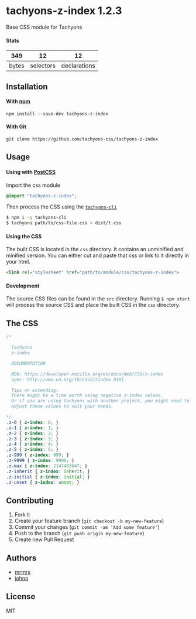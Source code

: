 # tachyons-z-index 1.2.3

Base CSS module for Tachyons

#### Stats

349 | 12 | 12
---|---|---
bytes | selectors | declarations

## Installation

#### With [npm](https://npmjs.com)

```
npm install --save-dev tachyons-z-index
```

#### With Git

```
git clone https://github.com/tachyons-css/tachyons-z-index
```

## Usage

#### Using with [PostCSS](https://github.com/postcss/postcss)

Import the css module

```css
@import "tachyons-z-index";
```

Then process the CSS using the [`tachyons-cli`](https://github.com/tachyons-css/tachyons-cli)

```sh
$ npm i -g tachyons-cli
$ tachyons path/to/css-file.css > dist/t.css
```

#### Using the CSS

The built CSS is located in the `css` directory. It contains an unminified and minified version.
You can either cut and paste that css or link to it directly in your html.

```html
<link rel="stylesheet" href="path/to/module/css/tachyons-z-index">
```

#### Development

The source CSS files can be found in the `src` directory.
Running `$ npm start` will process the source CSS and place the built CSS in the `css` directory.

## The CSS

```css
/*

  Tachyons
  z-index

  DOCUMENTATION

  MDN: https://developer.mozilla.org/en/docs/Web/CSS/z-index
  Spec: http://www.w3.org/TR/CSS2/zindex.html

  Tips on extending:
  There might be a time worth using negative z-index values.
  Or if you are using tachyons with another project, you might need to
  adjust these values to suit your needs.

*/
.z-0 { z-index: 0; }
.z-1 { z-index: 1; }
.z-2 { z-index: 2; }
.z-3 { z-index: 3; }
.z-4 { z-index: 4; }
.z-5 { z-index: 5; }
.z-999 { z-index: 999; }
.z-9999 { z-index: 9999; }
.z-max { z-index: 2147483647; }
.z-inherit { z-index: inherit; }
.z-initial { z-index: initial; }
.z-unset { z-index: unset; }
```

## Contributing

1. Fork it
2. Create your feature branch (`git checkout -b my-new-feature`)
3. Commit your changes (`git commit -am 'Add some feature'`)
4. Push to the branch (`git push origin my-new-feature`)
5. Create new Pull Request

## Authors

* [mrmrs](http://mrmrs.io)
* [johno](http://johnotander.com)

## License

MIT

